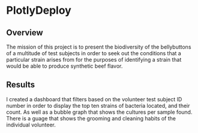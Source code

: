 # PlotlyDeploy
## Overview
The mission of this project is to present the biodiversity of the bellybuttons of a multitude of test subjects in order to seek out the conditions that a particular strain arises from for the purposes of identifying a strain that would be able to produce synthetic beef flavor.

## Results
I created a dashboard that filters based on the volunteer test subject ID number in order to display the top ten strains of bacteria located, and their count. As well as a bubble graph that shows the cultures per sample found. There is a guage that shows the grooming and cleaning habits of the individual volunteer. 
